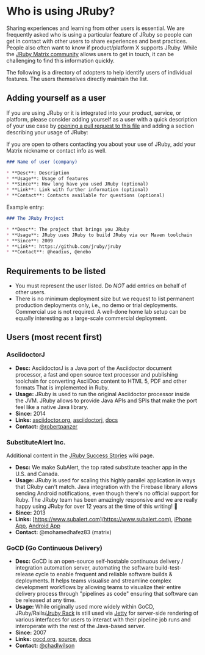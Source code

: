 Who is using JRuby?
====================

Sharing experiences and learning from other users is essential. We are
frequently asked who is using a particular feature of JRuby so people can get in
contact with other users to share experiences and best practices. People
also often want to know if product/platform X supports JRuby.
While the [JRuby Matrix community](https://matrix.to/#/#jruby:matrix.org) allows
users to get in touch, it can be challenging to find this information quickly.

The following is a directory of adopters to help identify users of individual
features. The users themselves directly maintain the list.

Adding yourself as a user
-------------------------

If you are using JRuby or it is integrated into your product, service, or
platform, please consider adding yourself as a user with a quick
description of your use case by [opening a pull request to this file](https://github.com/jruby/jruby/blob/master/USERS.md)
and adding a section describing your usage of JRuby:

If you are open to others contacting you about your use of JRuby, add your
Matrix nickname or contact info as well.

```markdown
### Name of user (company)

* **Desc**: Description
* **Usage**: Usage of features
* **Since**: How long have you used JRuby (optional)
* **Link**: Link with further information (optional)
* **Contact**: Contacts available for questions (optional)
```

Example entry:

```markdown
### The JRuby Project

* **Desc**: The project that brings you JRuby
* **Usage**: JRuby uses JRuby to build JRuby via our Maven toolchain
* **Since**: 2009
* **Link**: https://github.com/jruby/jruby
* **Contact**: @headius, @enebo
```

Requirements to be listed
-------------------------

 * You must represent the user listed. Do *NOT* add entries on behalf of
   other users.
 * There is no minimum deployment size but we request to list permanent
   production deployments only, i.e., no demo or trial deployments. Commercial
   use is not required. A well-done home lab setup can be equally
   interesting as a large-scale commercial deployment.

Users (most recent first)
----------------------

### AsciidoctorJ

* **Desc:** AsciidoctorJ is a Java port of the Asciidoctor document processor,
a fast and open source text processor and publishing toolchain for converting
AsciiDoc content to HTML 5, PDF and other formats That is implemented in Ruby.
* **Usage:** JRuby is used to run the original Asciidoctor processor inside the JVM. JRuby allows to provide Java APIs and SPIs that make the port feel like a native Java library.
* **Since:** 2014
* **Links:** [asciidoctor.org](https://asciidoctor.org), [asciidoctorj](https://github.com/asciidoctor/asciidoctorj), [docs](https://docs.asciidoctor.org/asciidoctorj/latest/)
* **Contact:** [@robertpanzer](https://github.com/robertpanzer)

### SubstituteAlert Inc.

Additional content in the [JRuby Success Stories](https://github.com/jruby/jruby/wiki/SuccessStories#substitutealert-inc) wiki page.

* **Desc:** We make SubAlert, the top rated substitute teacher app in the U.S. and Canada.
* **Usage:** JRuby is used for scaling this highly parallel application in ways that CRuby can't match. Java integration with the Firebase library allows sending Android notifications, even though there's no official support for Ruby. The JRuby team has been amazingly responsive and we are really happy using JRuby for over 12 years at the time of this writing! 🎉
* **Since:** 2013
* **Links:** [https://www.subalert.com](https://www.subalert.com), [iPhone App](https://apps.apple.com/us/app/subalert-for-frontline-ed/id557785741), [Android App](https://play.google.com/store/apps/details?id=com.substitutealert)
* **Contact:** @mohamedhafez83 (matrix)

### GoCD (Go Continuous Delivery)

* **Desc:** GoCD is an open-source self-hostable continuous delivery / integration automation
server, automating the software build-test-release cycle to enable frequent and reliable
software builds & deployments. It helps teams visualise and streamline complex development workflows 
by allowing teams to visualize their entire delivery process through "pipelines as code"
ensuring that software can be released at any time.
* **Usage:** While originally used more widely within GoCD, JRuby/Rails/[Jruby Rack](https://github.com/jruby/jruby-rack) is still used 
via [Jetty](https://jetty.org/) for server-side rendering of various interfaces for users to interact with their pipeline job runs 
and interoperate with the rest of the Java-based server.
* **Since:** 2007
* **Links:** [gocd.org](https://www.gocd.org/), [source](https://github.com/gocd/gocd), [docs](https://docs.gocd.org/current/)
* **Contact:** [@chadlwilson](https://github.com/chadlwilson)

